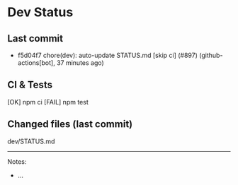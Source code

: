 # Dev Status

## Last commit
- f5d04f7 chore(dev): auto-update STATUS.md [skip ci] (#897) (github-actions[bot], 37 minutes ago)
## CI & Tests
[OK] npm ci
[FAIL] npm test

## Changed files (last commit)
dev/STATUS.md

---
Notes:
- ...
